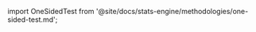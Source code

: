 import OneSidedTest from '@site/docs/stats-engine/methodologies/one-sided-test.md';

<OneSidedTest />
